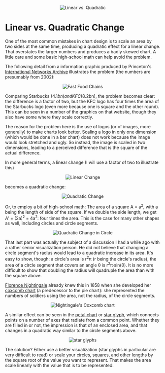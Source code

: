<p align="center"><img src="https://media.eagereyes.org/media/2008/LinearQuadratic-teaser.png" border="0" alt="Linear vs. Quadratic" /></p>

# Linear vs. Quadratic Change

One of the most common mistakes in chart design is to scale an area by two sides at the same time, producing a quadratic effect for a linear change. That overstates the larger numbers and produces a badly skewed chart. A little care and some basic high-school math can help avoid the problem.

The following detail from a information graphic produced by Princeton's <a href="http://www.princeton.edu/~ina/infographics/index.html">International Networks Archive</a> illustrates the problem (the numbers are presumably from 2002):

<p align="center"><img src="https://media.eagereyes.org/media/2008/FastFood.jpg" border="0" alt="Fast Food Chains" /></p>

Comparing Starbucks ($4.1bn) and KFC ($8.2bn), the problem becomes clear: the difference is a factor of two, but the KFC logo has four times the area of the Starbucks logo (even more because one is square and the other round). This can be seen in a number of the graphics on that website, though they also have some where they scale correctly.

The reason for the problem here is the use of logos (or of images, more generally) to make charts look better. Scaling a logo in only one dimension (which would be done in a bar chart) does not work because the image would look stretched and ugly. So instead, the image is scaled in two dimensions, leading to a perceived difference that is the square of the actual difference.

In more general terms, a linear change (I will use a factor of two to illustrate this)

<p class="img" style="text-align: center;"><img src="https://media.eagereyes.org/media/2008/LinearQuadratic-Line.png" border="0" alt="Linear Change" /></p>

becomes a quadratic change:

<p class="img" style="text-align: center;"><img src="https://media.eagereyes.org/media/2008/LinearQuadratic-Square.png" border="0" alt="Quadratic Change" /></p>

Or, to employ a bit of high-school math: The area of a square A = a<sup>2</sup>, with a being the length of side of the square. If we double the side length, we get A' = (2a)<sup>2</sup> = 4a<sup>2</sup>: four times the area. This is the case for many other shapes as well, including circles and circle segments.

<p class="img" style="text-align: center;"><img src="https://media.eagereyes.org/media/2008/LinearQuadratic-QuarterCircle.png" border="0" alt="Quadratic Change in Circle" /></p>

That last part was actually the subject of a discussion I had a while ago with a rather senior visualization person. He did not believe that changing a circle segment's radius would lead to a quadratic increase in its area. It's easy to show, though: a circle's area is r<sup>2</sup>&pi; (r being the circle's radius), the area of a circle segment that covers an angle &theta; is r<sup>2</sup>&pi;&middot;sin(&theta;). It is no more difficult to show that doubling the radius will quadruple the area than with the square above.

<a href="http://www.florence-nightingale.co.uk/">Florence Nightingale</a> already knew this in 1858 when she developed her <a href="http://www.uh.edu/engines/epi1712.htm">coxcomb chart</a> (a predecessor to the pie chart): she represented the numbers of soldiers using the area, not the radius, of the circle segments.

<p class="img" style="text-align: center;"><img src="https://media.eagereyes.org/media/2008/coxcombchart.jpg" border="0" alt="Nightingale's Coxcomb chart" /></p>

A similar effect can be seen in the <a href="http://chandoo.org/wp/2008/09/18/better-radar-charts-excel/">petal chart</a> or <a href="http://davis.wpi.edu/~xmdv/vis_starglyph.html">star glyph</a>, which connects points on a number of axes that radiate from a common point. Whether they are filled in or not, the impression is that of an enclosed area, and that changes in a quadratic way similar to the circle segments above.

<p class="img" style="text-align: center;"><img src="https://media.eagereyes.org/media/2008/starglyph-cropped.png" border="0" alt="star glyphs" /></p>

The solution? Either use a better visualization (star glyphs in particular are very difficult to read) or scale your circles, squares, and other lengths by the square root of the value you want to represent. That makes the area scale linearly with the value that is to be represented.
